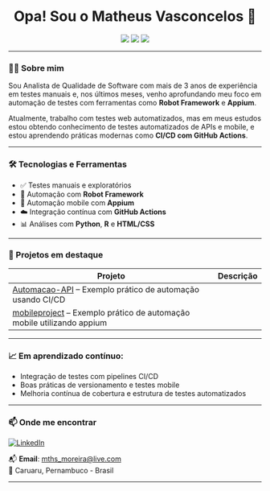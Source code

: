 <h1 align="center"> Opa! Sou o Matheus Vasconcelos 👋</h1>

<p align="center">
  <img src="https://img.shields.io/badge/QA%20Analyst-%23blue" />
  <img src="https://img.shields.io/badge/RobotFramework-%23brightgreen" />
  <img src="https://img.shields.io/badge/Appium-%239655DB" />
</p>

---

### 👨‍💻 Sobre mim
Sou Analista de Qualidade de Software com mais de 3 anos de experiência em testes manuais e, nos últimos meses, venho aprofundando meu foco em automação de testes com ferramentas como **Robot Framework** e **Appium**.

Atualmente, trabalho com testes web automatizados, mas em meus estudos estou obtendo conhecimento de testes automatizados de APIs e mobile, e estou aprendendo práticas modernas como **CI/CD com GitHub Actions**.

---

### 🛠️ Tecnologias e Ferramentas
- ✅ Testes manuais e exploratórios
- 🤖 Automação com **Robot Framework**
- 📱 Automação mobile com **Appium**
- ☁️ Integração contínua com **GitHub Actions**
- 📊 Análises com **Python**, **R** e **HTML/CSS**

---

### 🚀 Projetos em destaque

| Projeto | Descrição |
|--------|-----------|
| [Automacao-API](https://github.com/mattheussm/Automacao-API) – Exemplo prático de automação usando CI/CD
| [mobileproject](https://github.com/mattheussm/mobileproject) – Exemplo prático de automação mobile utilizando appium

---

### 📈 Em aprendizado contínuo:
- Integração de testes com pipelines CI/CD
- Boas práticas de versionamento e testes mobile
- Melhoria contínua de cobertura e estrutura de testes automatizados

---

### 📫 Onde me encontrar
[![LinkedIn](https://img.shields.io/badge/LinkedIn-Perfil-blue)](https://linkedin.com/in/mattheussmv)  
  
📬 **Email**: mths_moreira@live.com  
📍 Caruaru, Pernambuco - Brasil

---

